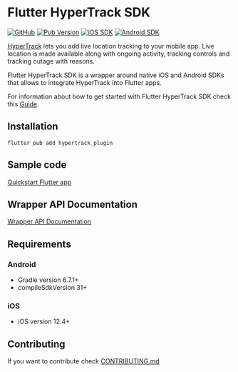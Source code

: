 # Flutter HyperTrack SDK

[![GitHub](https://img.shields.io/github/license/hypertrack/sdk-flutter?color=orange)](./LICENSE)
[![Pub Version](https://img.shields.io/pub/v/hypertrack_plugin?color=blueviolet)](https://pub.dev/packages/hypertrack_plugin)
[![iOS SDK](https://img.shields.io/badge/iOS%20SDK-5.0.2-brightgreen.svg)](https://github.com/hypertrack/sdk-ios)
[![Android SDK](https://img.shields.io/badge/Android%20SDK-7.0.3-brightgreen.svg)](https://github.com/hypertrack/sdk-android)

[HyperTrack](https://www.hypertrack.com) lets you add live location tracking to your mobile app.
Live location is made available along with ongoing activity, tracking controls and tracking outage
with reasons.

Flutter HyperTrack SDK is a wrapper around native iOS and Android SDKs that allows to integrate
HyperTrack into Flutter apps.

For information about how to get started with Flutter HyperTrack SDK check
this [Guide](https://hypertrack.com/docs/install-sdk-flutter).

## Installation

`flutter pub add hypertrack_plugin`

## Sample code

[Quickstart Flutter app](https://github.com/hypertrack/quickstart-flutter)

## Wrapper API Documentation

[Wrapper API Documentation](https://hypertrack.github.io/sdk-flutter/)

## Requirements

### Android

- Gradle version 6.7.1+
- compileSdkVersion 31+

### iOS

- iOS version 12.4+

## Contributing

If you want to contribute check [CONTRIBUTING.md](CONTRIBUTING.md)
